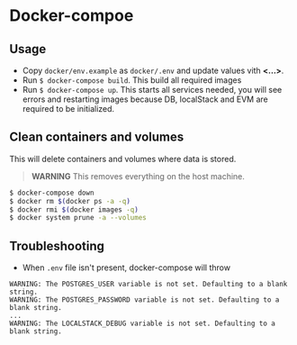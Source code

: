 # Docker-compoe
## Usage
- Copy `docker/env.example` as `docker/.env` and update values vith **<...>**.
- Run `$ docker-compose build`. This build all required images
- Run `$ docker-compose up`. This starts all services needed, you will see errors and restarting images because DB, localStack and EVM are required to be initialized.  

## Clean containers and volumes
This will delete containers and volumes where data is stored.
> **WARNING** This removes everything on the host machine.
```bash
$ docker-compose down
$ docker rm $(docker ps -a -q)
$ docker rmi $(docker images -q)
$ docker system prune -a --volumes
```

## Troubleshooting
- When `.env` file isn't present, docker-compose will throw
```
WARNING: The POSTGRES_USER variable is not set. Defaulting to a blank string.
WARNING: The POSTGRES_PASSWORD variable is not set. Defaulting to a blank string.
...
WARNING: The LOCALSTACK_DEBUG variable is not set. Defaulting to a blank string.
```